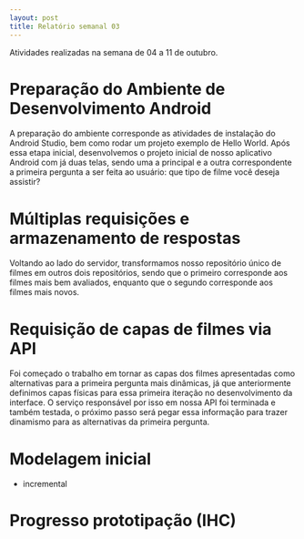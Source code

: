```yaml
---
layout: post
title: Relatório semanal 03
---
```


Atividades realizadas na semana de 04 a 11 de outubro.


# Preparação do Ambiente de Desenvolvimento Android
A preparação do ambiente corresponde as atividades de instalação do Android
Studio, bem como rodar um projeto exemplo de Hello World. Após essa etapa
inicial, desenvolvemos o projeto inicial de nosso aplicativo Android com já
duas telas, sendo uma a principal e a outra correspondente a primeira pergunta
a ser feita ao usuário: que tipo de filme você deseja assistir?

# Múltiplas requisições e armazenamento de respostas
Voltando ao lado do servidor, transformamos nosso repositório único de filmes
em outros dois repositórios, sendo que o primeiro corresponde aos filmes mais
bem avaliados, enquanto que o segundo corresponde aos filmes mais novos.

# Requisição de capas de filmes via API
Foi começado o trabalho em tornar as capas dos filmes apresentadas como
alternativas para a primeira pergunta mais dinâmicas, já que anteriormente
definimos capas físicas para essa primeira iteração no desenvolvimento da
interface. O serviço responsável por isso em nossa API foi terminada e também
testada, o próximo passo será pegar essa informação para trazer dinamismo para
as alternativas da primeira pergunta.

# Modelagem inicial
- incremental

# Progresso prototipação (IHC)
